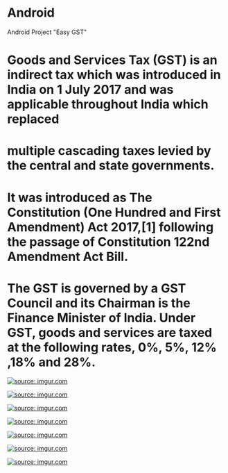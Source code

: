 # Android
Android Project "Easy GST"
# Goods and Services Tax (GST) is an indirect tax which was introduced in India on 1 July 2017 and was applicable throughout India which replaced 
# multiple cascading taxes levied by the central and state governments. 
# It was introduced as The Constitution (One Hundred and First Amendment) Act 2017,[1] following the passage of Constitution 122nd Amendment Act Bill. 
# The GST is governed by a GST Council and its Chairman is the Finance Minister of India. Under GST, goods and services are taxed at the following rates, 0%, 5%, 12% ,18% and 28%.

<a href="https://imgur.com/wmzqepj"><img src="https://i.imgur.com/wmzqepj.png" title="source: imgur.com" /></a>

<a href="https://imgur.com/2D8bX4d"><img src="https://i.imgur.com/2D8bX4d.png" title="source: imgur.com" /></a>

<a href="https://imgur.com/rnPeXUg"><img src="https://i.imgur.com/rnPeXUg.png" title="source: imgur.com" /></a>

<a href="https://imgur.com/sjIDOo1"><img src="https://i.imgur.com/sjIDOo1.png" title="source: imgur.com" /></a>

<a href="https://imgur.com/J2OX8MZ"><img src="https://i.imgur.com/J2OX8MZ.png" title="source: imgur.com" /></a>

<a href="https://imgur.com/Ohekb1F"><img src="https://i.imgur.com/Ohekb1F.png" title="source: imgur.com" /></a>

<a href="https://imgur.com/2HFsaCm"><img src="https://i.imgur.com/2HFsaCm.png" title="source: imgur.com" /></a>
